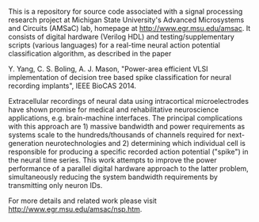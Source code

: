 This is a repository for source code associated with a signal processing
research project at Michigan State University's Advanced Microsystems and
Circuits (AMSaC) lab, homepage at http://www.egr.msu.edu/amsac.
It consists of digital hardware (Verilog HDL) and testing/supplementary
scripts (various languages) for a real-time neural action potential
classification algorithm, as described in the paper

Y. Yang, C. S. Boling, A. J. Mason, "Power-area efficient VLSI implementation
of decision tree based spike classification for neural recording implants",
IEEE BioCAS 2014.

Extracellular recordings of neural data using intracortical microelectrodes
have shown promise for medical and rehabilitative neuroscience applications,
e.g. brain-machine interfaces. The principal complications with this approach
are 1) massive bandwidth and power requirements as systems scale to the
hundreds/thousands of channels required for next-generation neurotechnologies
and 2) determining which individual cell is responsible for producing a
specific recorded action potential ("spike") in the neural time series.
This work attempts to improve the power performance of a parallel digital
hardware approach to the latter problem, simultaneously reducing the
system bandwidth requirements by transmitting only neuron IDs.

For more details and related work please visit
http://www.egr.msu.edu/amsac/nsp.htm.